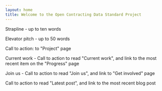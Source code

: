 ```yaml
---
layout: home
title: Welcome to the Open Contracting Data Standard Project
---
```

Strapline - up to ten words

Elevator pitch - up to 50 words

Call to action: to "Project" page

Current work - Call to action to read "Current work", and link to the most recent item on the "Progress" page

Join us - Call to action to read "Join us", and link to "Get involved" page

Call to action to read "Latest post", and link to the most recent blog post
